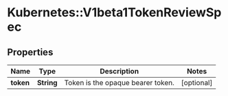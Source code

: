 # Kubernetes::V1beta1TokenReviewSpec

## Properties
Name | Type | Description | Notes
------------ | ------------- | ------------- | -------------
**token** | **String** | Token is the opaque bearer token. | [optional] 


